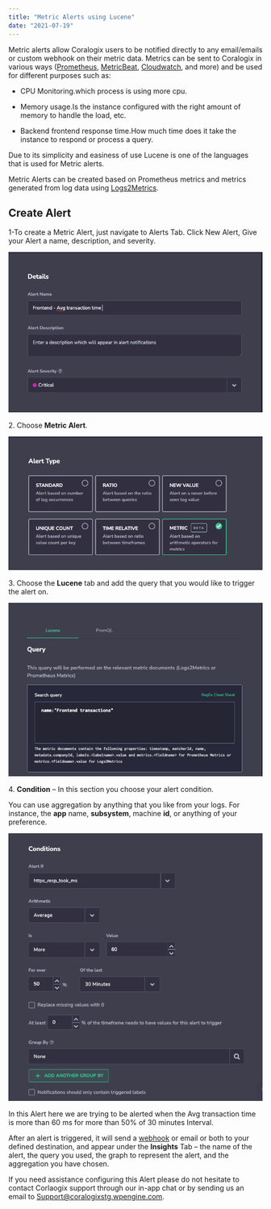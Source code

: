 ```yaml
---
title: "Metric Alerts using Lucene"
date: "2021-07-19"
---
```


Metric alerts allow Coralogix users to be notified directly to any email/emails or custom webhook on their metric data. Metrics can be sent to Coralogix in various ways ([Prometheus](https://coralogixstg.wpengine.com/integrations/prometheus/), [MetricBeat](https://coralogixstg.wpengine.com/integrations/metric-data/), [Cloudwatch](https://coralogixstg.wpengine.com/integrations/cloudwatch-metrics/), and more) and be used for different purposes such as:

- CPU Monitoring.which process is using more cpu.

- Memory usage.Is the instance configured with the right amount of memory to handle the load, etc.

- Backend frontend response time.How much time does it take the instance to respond or process a query.

Due to its simplicity and easiness of use Lucene is one of the languages that is used for Metric alerts.

Metric Alerts can be created based on Prometheus metrics and metrics generated from log data using [Logs2Metrics](https://coralogixstg.wpengine.com/tutorials/logs2metrics/).

## Create Alert

1-To create a Metric Alert, just navigate to Alerts Tab. Click New Alert, Give your Alert a name, description, and severity.

![](images/Screen-Shot-2022-01-07-at-9.56.51-AM.png)

2\. Choose **Metric Alert**.

![](images/Screen-Shot-2022-01-07-at-10.44.15-AM-1.png)

3\. Choose the **Lucene** tab and add the query that you would like to trigger the alert on.

![](images/Screen-Shot-2022-01-07-at-9.54.49-AM.png)

4. **Condition** – In this section you choose your alert condition.

You can use aggregation by anything that you like from your logs. For instance, the **app** name, **subsystem**, machine **id**, or anything of your preference.

![](images/Screen-Shot-2022-01-07-at-9.55.18-AM.png)

In this Alert here we are trying to be alerted when the Avg transaction time is more than 60 ms for more than 50% of 30 minutes Interval.

After an alert is triggered, it will send a [webhook](https://coralogixstg.wpengine.com/tutorials/alert-webhooks/) or email or both to your defined destination, and appear under the **Insights** Tab – the name of the alert, the query you used, the graph to represent the alert, and the aggregation you have chosen.

If you need assistance configuring this Alert please do not hesitate to contact Corlaogix support through our in-app chat or by sending us an email to Support@coralogixstg.wpengine.com.
